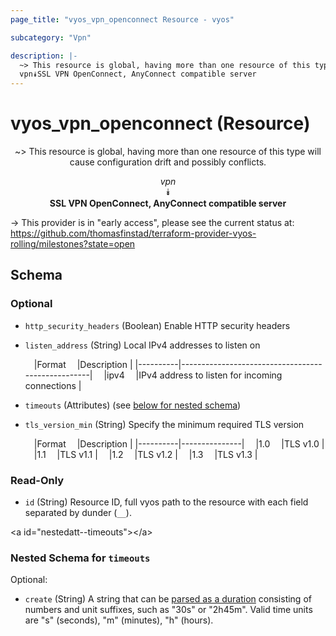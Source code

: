```yaml
---
page_title: "vyos_vpn_openconnect Resource - vyos"

subcategory: "Vpn"

description: |- 
  ~> This resource is global, having more than one resource of this type will cause configuration drift and possibly conflicts.
  vpn⯯SSL VPN OpenConnect, AnyConnect compatible server
---
```


# vyos_vpn_openconnect (Resource)
<center>

~> This resource is global, having more than one resource of this type will cause configuration drift and possibly conflicts.

*vpn*  
⯯  
**SSL VPN OpenConnect, AnyConnect compatible server**


</center>

-> This provider is in "early access", please see the current status at: https://github.com/thomasfinstad/terraform-provider-vyos-rolling/milestones?state=open

## Schema

### Optional

- `http_security_headers` (Boolean) Enable HTTP security headers
- `listen_address` (String) Local IPv4 addresses to listen on

    &emsp;|Format  &emsp;|Description                                      |
    |----------|---------------------------------------------------|
    &emsp;|ipv4    &emsp;|IPv4 address to listen for incoming connections  |
- `timeouts` (Attributes) (see [below for nested schema](#nestedatt--timeouts))
- `tls_version_min` (String) Specify the minimum required TLS version

    &emsp;|Format  &emsp;|Description  |
    |----------|---------------|
    &emsp;|1.0     &emsp;|TLS v1.0     |
    &emsp;|1.1     &emsp;|TLS v1.1     |
    &emsp;|1.2     &emsp;|TLS v1.2     |
    &emsp;|1.3     &emsp;|TLS v1.3     |

### Read-Only

- `id` (String) Resource ID, full vyos path to the resource with each field separated by dunder (`__`).

&lt;a id=&#34;nestedatt--timeouts&#34;&gt;&lt;/a&gt;
### Nested Schema for `timeouts`

Optional:

- `create` (String) A string that can be [parsed as a duration](https://pkg.go.dev/time#ParseDuration) consisting of numbers and unit suffixes, such as &#34;30s&#34; or &#34;2h45m&#34;. Valid time units are &#34;s&#34; (seconds), &#34;m&#34; (minutes), &#34;h&#34; (hours).  
